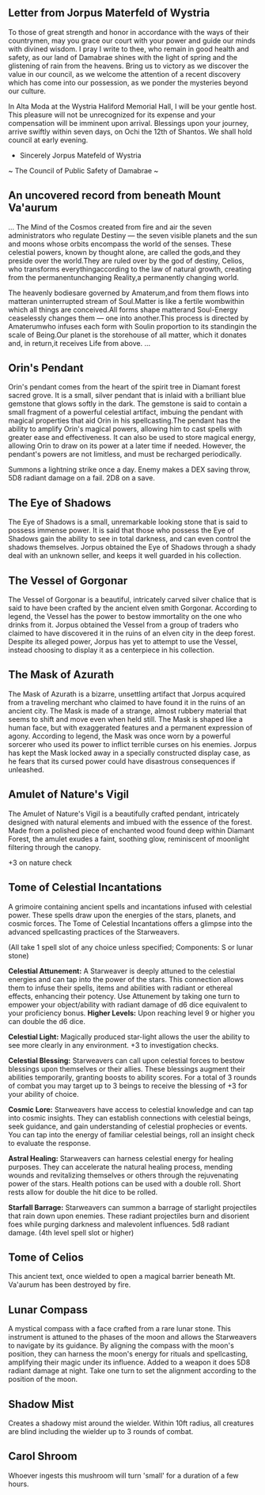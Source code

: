 ## Letter from Jorpus Materfeld of Wystria 

To those of great strength and honor in accordance with the ways of their countrymen, may you grace our court with your power and guide our minds with divined wisdom. I pray I write to thee, who remain in good health and safety, as our land of Damabrae shines with the light of spring and the glistening of rain from the heavens. Bring us to victory as we discover the value in our council, as we welcome the attention of a recent discovery which has come into our possession, as we ponder the mysteries beyond our culture. 

In Alta Moda at the Wystria Haliford Memorial Hall, I will be your gentle host. This pleasure will not be unrecognized for its expense and your compensation will be imminent upon arrival. Blessings upon your journey, arrive swiftly within seven days, on Ochi the 12th of Shantos. We shall hold council at early evening. 

- Sincerely Jorpus Matefeld of Wystria

~ The Council of Public Safety of Damabrae ~

## An uncovered record from beneath Mount Va'aurum

...
The Mind of the Cosmos created from fire and air the seven administrators who regulate Destiny — the seven visible planets and the sun and moons whose orbits encompass the world of the senses. These celestial powers, known by thought alone, are called the gods,and they preside over the world.They are ruled over by the god of destiny, Celios, who transforms everythingaccording to the law of natural growth, creating from the permanentunchanging Reality,a permanently changing world.

The heavenly bodiesare governed by Amaterum,and from them flows into matteran uninterrupted stream of Soul.Matter is like a fertile wombwithin which all things are conceived.All forms shape matterand Soul-Energy ceaselessly changes them — one into another.This process is directed by Amaterumwho infuses each form with Soulin proportion to its standingin the scale of Being.Our planet is the storehouse of all matter, which it donates and, in return,it receives Life from above.
...


## Orin's Pendant

Orin's pendant comes from the heart of the spirit tree in Diamant forest sacred grove. It is a small, silver pendant that is inlaid with a brilliant blue gemstone that glows softly in the dark. The gemstone is said to contain a small fragment of a powerful celestial artifact, imbuing the pendant with magical properties that aid Orin in his spellcasting.The pendant has the ability to amplify Orin's magical powers, allowing him to cast spells with greater ease and effectiveness. It can also be used to store magical energy, allowing Orin to draw on its power at a later time if needed. However, the pendant's powers are not limitless, and must be recharged periodically.

Summons a lightning strike once a day. Enemy makes a DEX saving throw, 5D8 radiant damage on a fail. 2D8 on a save.

## The Eye of Shadows 

The Eye of Shadows is a small, unremarkable looking stone that is said to possess immense power. It is said that those who possess the Eye of Shadows gain the ability to see in total darkness, and can even control the shadows themselves. Jorpus obtained the Eye of Shadows through a shady deal with an unknown seller, and keeps it well guarded in his collection.

## The Vessel of Gorgonar

The Vessel of Gorgonar is a beautiful, intricately carved silver chalice that is said to have been crafted by the ancient elven smith Gorgonar. According to legend, the Vessel has the power to bestow immortality on the one who drinks from it. Jorpus obtained the Vessel from a group of traders who claimed to have discovered it in the ruins of an elven city in the deep forest. Despite its alleged power, Jorpus has yet to attempt to use the Vessel, instead choosing to display it as a centerpiece in his collection.

## The Mask of Azurath

The Mask of Azurath is a bizarre, unsettling artifact that Jorpus acquired from a traveling merchant who claimed to have found it in the ruins of an ancient city. The Mask is made of a strange, almost rubbery material that seems to shift and move even when held still. The Mask is shaped like a human face, but with exaggerated features and a permanent expression of agony. According to legend, the Mask was once worn by a powerful sorcerer who used its power to inflict terrible curses on his enemies. Jorpus has kept the Mask locked away in a specially constructed display case, as he fears that its cursed power could have disastrous consequences if unleashed.

## Amulet of Nature's Vigil 

The Amulet of Nature's Vigil is a beautifully crafted pendant, intricately designed with natural elements and imbued with the essence of the forest. Made from a polished piece of enchanted wood found deep within Diamant Forest, the amulet exudes a faint, soothing glow, reminiscent of moonlight filtering through the canopy.

+3 on nature check

## Tome of Celestial Incantations

A grimoire containing ancient spells and incantations infused with celestial power. These spells draw upon the energies of the stars, planets, and cosmic forces. The Tome of Celestial Incantations offers a glimpse into the advanced spellcasting practices of the Starweavers.

(All take 1 spell slot of any choice unless specified; Components: S or lunar stone)

**Celestial Attunement:** A Starweaver is deeply attuned to the celestial energies and can tap into the power of the stars. This connection allows them to infuse their spells, items and abilities with radiant or ethereal effects, enhancing their potency. Use Attunement by taking one turn to empower your object/ability with radiant damage of d6 dice equivalent to your proficiency bonus.
**Higher Levels:** Upon reaching level 9 or higher you can double the d6 dice.

**Celestial Light:** Magically produced star-light allows the user the ability to see more clearly in any environment. +3 to investigation checks. 

**Celestial Blessing:** Starweavers can call upon celestial forces to bestow blessings upon themselves or their allies. These blessings augment their abilities temporarily, granting boosts to ability scores. For a total of 3 rounds of combat you may target up to 3 beings to receive the blessing of +3 for your ability of choice.

**Cosmic Lore:** Starweavers have access to celestial knowledge and can tap into cosmic insights. They can establish connections with celestial beings, seek guidance, and gain understanding of celestial prophecies or events. You can tap into the energy of familiar celestial beings, roll an insight check to evaluate the response.

**Astral Healing:** Starweavers can harness celestial energy for healing purposes. They can accelerate the natural healing process, mending wounds and revitalizing themselves or others through the rejuvenating power of the stars. Health potions can be used with a double roll. Short rests allow for double the hit dice to be rolled.

**Starfall Barrage:** Starweavers can summon a barrage of starlight projectiles that rain down upon enemies. These radiant projectiles burn and disorient foes while purging darkness and malevolent influences. 5d8 radiant damage. (4th level spell slot or higher)

## Tome of Celios

This ancient text, once wielded to open a magical barrier beneath Mt. Va'aurum has been destroyed by fire.

## Lunar Compass

A mystical compass with a face crafted from a rare lunar stone. This instrument is attuned to the phases of the moon and allows the Starweavers to navigate by its guidance. By aligning the compass with the moon's position, they can harness the moon's energy for rituals and spellcasting, amplifying their magic under its influence. Added to a weapon it does 5D8 radiant damage at night. Take one turn to set the alignment according to the position of the moon.

## Shadow Mist

Creates a shadowy mist around the wielder. Within 10ft radius, all creatures are blind including the wielder up to 3 rounds of combat.

## Carol Shroom

Whoever ingests this mushroom will turn 'small' for a duration of a few hours.

